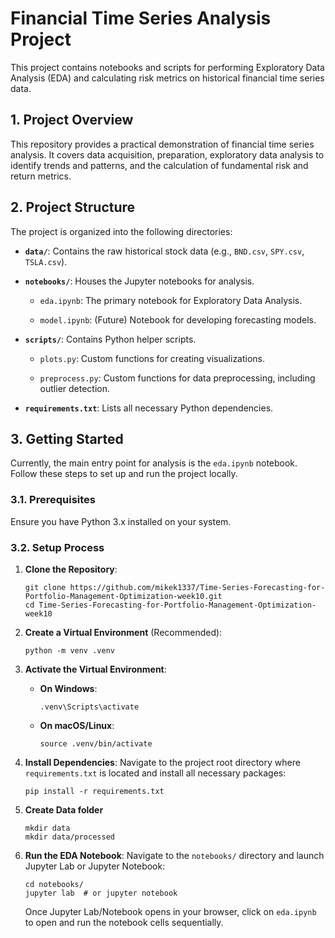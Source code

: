 # Financial Time Series Analysis Project

This project contains notebooks and scripts for performing Exploratory Data Analysis (EDA) and calculating risk metrics on historical financial time series data.

## 1. Project Overview

This repository provides a practical demonstration of financial time series analysis. It covers data acquisition, preparation, exploratory data analysis to identify trends and patterns, and the calculation of fundamental risk and return metrics.

## 2. Project Structure

The project is organized into the following directories:

- **`data/`**: Contains the raw historical stock data (e.g., `BND.csv`, `SPY.csv`, `TSLA.csv`).
    
- **`notebooks/`**: Houses the Jupyter notebooks for analysis.
    
    - `eda.ipynb`: The primary notebook for Exploratory Data Analysis.
        
    - `model.ipynb`: (Future) Notebook for developing forecasting models.
        
- **`scripts/`**: Contains Python helper scripts.
    
    - `plots.py`: Custom functions for creating visualizations.
        
    - `preprocess.py`: Custom functions for data preprocessing, including outlier detection.
        
- **`requirements.txt`**: Lists all necessary Python dependencies.
    

## 3. Getting Started

Currently, the main entry point for analysis is the `eda.ipynb` notebook. Follow these steps to set up and run the project locally.

### 3.1. Prerequisites

Ensure you have Python 3.x installed on your system.

### 3.2. Setup Process

1. **Clone the Repository**:
    
    ```
    git clone https://github.com/mikek1337/Time-Series-Forecasting-for-Portfolio-Management-Optimization-week10.git
    cd Time-Series-Forecasting-for-Portfolio-Management-Optimization-week10
    ```
    
   
    
2. **Create a Virtual Environment** (Recommended):
    
    ```
    python -m venv .venv
    ```
    
3. **Activate the Virtual Environment**:
    
    - **On Windows**:
        
        ```
        .venv\Scripts\activate
        ```
        
    - **On macOS/Linux**:
        
        ```
        source .venv/bin/activate
        ```
        
4. **Install Dependencies**: Navigate to the project root directory where `requirements.txt` is located and install all necessary packages:
    
    ```
    pip install -r requirements.txt
    ```

5. **Create Data folder**
    ```
    mkdir data
    mkdir data/processed
    ```
    

    
6. **Run the EDA Notebook**: Navigate to the `notebooks/` directory and launch Jupyter Lab or Jupyter Notebook:
    
    ```
    cd notebooks/
    jupyter lab  # or jupyter notebook
    ```
    
    Once Jupyter Lab/Notebook opens in your browser, click on `eda.ipynb` to open and run the notebook cells sequentially.